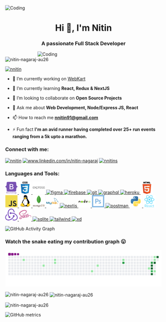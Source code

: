 
<img align="center" alt="Coding" width="850" height="400" src="https://media.giphy.com/media/h408T6Y5GfmXBKW62l/giphy.gif">

<h1 align="center">Hi 👋, I'm Nitin</h1>
<h3 align="center">A passionate Full Stack Developer</h3>

<img align="right" alt="Coding" width="400" src="https://www.pngkey.com/png/full/306-3064446_developer-developer-png.png">


<p align="left"> <img src="https://komarev.com/ghpvc/?username=nitin-nagaraj-au26&label=Profile%20views&color=0e75b6&style=flat" alt="nitin-nagaraj-au26" /> </p>

<p align="left"> <a href="https://twitter.com/nnitin" target="blank"><img src="https://img.shields.io/twitter/follow/nnitin?logo=twitter&style=for-the-badge" alt="nnitin" /></a> </p>

- 🔭 I’m currently working on [WebKart](https://github.com/attainu/capstone-project-nitin-nagaraj-au26.git)

- 🌱 I’m currently learning **React, Redux & NextJS**

- 👯 I’m looking to collaborate on **Open Source Projects**

- 💬 Ask me about **Web Development, Node/Express JS, React**

- 📫 How to reach me **nnitin91@gmail.com**

- ⚡ Fun fact **I'm an avid runner having completed over 25+ run events ranging from a 5k upto a marathon.**

<h3 align="left">Connect with me:</h3>
<p align="left">
<a href="https://twitter.com/nnitin" target="blank"><img align="center" src="https://raw.githubusercontent.com/rahuldkjain/github-profile-readme-generator/master/src/images/icons/Social/twitter.svg" alt="nnitin" height="30" width="40" /></a>
<a href="https://linkedin.com/in/www.linkedin.com/in/nitin-nagaraj" target="blank"><img align="center" src="https://raw.githubusercontent.com/rahuldkjain/github-profile-readme-generator/master/src/images/icons/Social/linked-in-alt.svg" alt="www.linkedin.com/in/nitin-nagaraj" height="30" width="40" /></a>
<a href="https://instagram.com/nnitins" target="blank"><img align="center" src="https://raw.githubusercontent.com/rahuldkjain/github-profile-readme-generator/master/src/images/icons/Social/instagram.svg" alt="nnitins" height="30" width="40" /></a>
</p>

<h3 align="left">Languages and Tools:</h3>
<p align="left"> <a href="https://getbootstrap.com" target="_blank" rel="noreferrer"> <img src="https://raw.githubusercontent.com/devicons/devicon/master/icons/bootstrap/bootstrap-plain-wordmark.svg" alt="bootstrap" width="40" height="40"/> </a> <a href="https://www.w3schools.com/css/" target="_blank" rel="noreferrer"> <img src="https://raw.githubusercontent.com/devicons/devicon/master/icons/css3/css3-original-wordmark.svg" alt="css3" width="40" height="40"/> </a> <a href="https://expressjs.com" target="_blank" rel="noreferrer"> <img src="https://raw.githubusercontent.com/devicons/devicon/master/icons/express/express-original-wordmark.svg" alt="express" width="40" height="40"/> </a> <a href="https://www.figma.com/" target="_blank" rel="noreferrer"> <img src="https://www.vectorlogo.zone/logos/figma/figma-icon.svg" alt="figma" width="40" height="40"/> </a> <a href="https://firebase.google.com/" target="_blank" rel="noreferrer"> <img src="https://www.vectorlogo.zone/logos/firebase/firebase-icon.svg" alt="firebase" width="40" height="40"/> </a> <a href="https://git-scm.com/" target="_blank" rel="noreferrer"> <img src="https://www.vectorlogo.zone/logos/git-scm/git-scm-icon.svg" alt="git" width="40" height="40"/> </a> <a href="https://graphql.org" target="_blank" rel="noreferrer"> <img src="https://www.vectorlogo.zone/logos/graphql/graphql-icon.svg" alt="graphql" width="40" height="40"/> </a> <a href="https://heroku.com" target="_blank" rel="noreferrer"> <img src="https://www.vectorlogo.zone/logos/heroku/heroku-icon.svg" alt="heroku" width="40" height="40"/> </a> <a href="https://www.w3.org/html/" target="_blank" rel="noreferrer"> <img src="https://raw.githubusercontent.com/devicons/devicon/master/icons/html5/html5-original-wordmark.svg" alt="html5" width="40" height="40"/> </a> <a href="https://developer.mozilla.org/en-US/docs/Web/JavaScript" target="_blank" rel="noreferrer"> <img src="https://raw.githubusercontent.com/devicons/devicon/master/icons/javascript/javascript-original.svg" alt="javascript" width="40" height="40"/> </a> <a href="https://www.linux.org/" target="_blank" rel="noreferrer"> <img src="https://raw.githubusercontent.com/devicons/devicon/master/icons/linux/linux-original.svg" alt="linux" width="40" height="40"/> </a> <a href="https://www.mongodb.com/" target="_blank" rel="noreferrer"> <img src="https://raw.githubusercontent.com/devicons/devicon/master/icons/mongodb/mongodb-original-wordmark.svg" alt="mongodb" width="40" height="40"/> </a> <a href="https://www.mysql.com/" target="_blank" rel="noreferrer"> <img src="https://raw.githubusercontent.com/devicons/devicon/master/icons/mysql/mysql-original-wordmark.svg" alt="mysql" width="40" height="40"/> </a> <a href="https://nextjs.org/" target="_blank" rel="noreferrer"> <img src="https://cdn.worldvectorlogo.com/logos/nextjs-2.svg" alt="nextjs" width="40" height="40"/> </a> <a href="https://nodejs.org" target="_blank" rel="noreferrer"> <img src="https://raw.githubusercontent.com/devicons/devicon/master/icons/nodejs/nodejs-original-wordmark.svg" alt="nodejs" width="40" height="40"/> </a> <a href="https://www.photoshop.com/en" target="_blank" rel="noreferrer"> <img src="https://raw.githubusercontent.com/devicons/devicon/master/icons/photoshop/photoshop-line.svg" alt="photoshop" width="40" height="40"/> </a> <a href="https://postman.com" target="_blank" rel="noreferrer"> <img src="https://www.vectorlogo.zone/logos/getpostman/getpostman-icon.svg" alt="postman" width="40" height="40"/> </a> <a href="https://www.python.org" target="_blank" rel="noreferrer"> <img src="https://raw.githubusercontent.com/devicons/devicon/master/icons/python/python-original.svg" alt="python" width="40" height="40"/> </a> <a href="https://reactjs.org/" target="_blank" rel="noreferrer"> <img src="https://raw.githubusercontent.com/devicons/devicon/master/icons/react/react-original-wordmark.svg" alt="react" width="40" height="40"/> </a> <a href="https://redux.js.org" target="_blank" rel="noreferrer"> <img src="https://raw.githubusercontent.com/devicons/devicon/master/icons/redux/redux-original.svg" alt="redux" width="40" height="40"/> </a> <a href="https://sass-lang.com" target="_blank" rel="noreferrer"> <img src="https://raw.githubusercontent.com/devicons/devicon/master/icons/sass/sass-original.svg" alt="sass" width="40" height="40"/> </a> <a href="https://www.sqlite.org/" target="_blank" rel="noreferrer"> <img src="https://www.vectorlogo.zone/logos/sqlite/sqlite-icon.svg" alt="sqlite" width="40" height="40"/> </a> <a href="https://tailwindcss.com/" target="_blank" rel="noreferrer"> <img src="https://www.vectorlogo.zone/logos/tailwindcss/tailwindcss-icon.svg" alt="tailwind" width="40" height="40"/> </a> <a href="https://www.adobe.com/products/xd.html" target="_blank" rel="noreferrer"> <img src="https://cdn.worldvectorlogo.com/logos/adobe-xd.svg" alt="xd" width="40" height="40"/> </a> </p>

![GitHub Activity Graph](https://activity-graph.herokuapp.com/graph?username=nitin-nagaraj-au26)  

### Watch the snake eating my contribution graph 😛

![snake gif](https://github.com/nitin-nagaraj-au26/nitin-nagaraj-au26/blob/output/github-contribution-grid-snake.gif)



<p><img align="left" src="https://github-readme-stats.vercel.app/api/top-langs?username=nitin-nagaraj-au26&show_icons=true&locale=en&layout=compact" alt="nitin-nagaraj-au26" /></p>

<p>&nbsp;<img align="center" src="https://github-readme-stats.vercel.app/api?username=nitin-nagaraj-au26&show_icons=true&locale=en" alt="nitin-nagaraj-au26" /></p>

<p><img align="center" src="https://github-readme-streak-stats.herokuapp.com/?user=nitin-nagaraj-au26&" alt="nitin-nagaraj-au26" /></p>

![GitHub metrics](https://metrics.lecoq.io/nitin-nagaraj-au26)  


